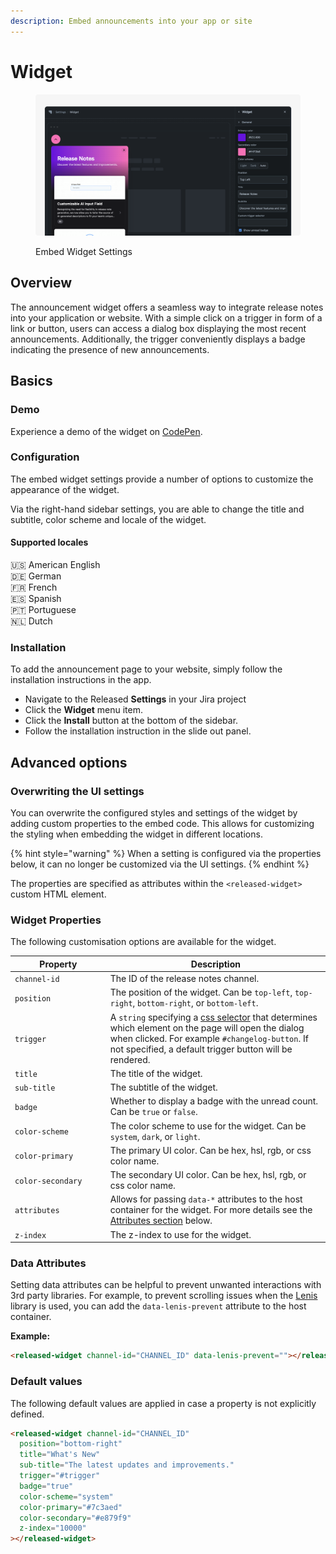 ```yaml
---
description: Embed announcements into your app or site
---
```


# Widget

<figure><img src="../../.gitbook/assets/Widget - Header.png" alt=""><figcaption><p>Embed Widget Settings</p></figcaption></figure>

## Overview

The announcement widget offers a seamless way to integrate release notes into your application or website. With a simple click on a trigger in form of a link or button, users can access a dialog box displaying the most recent announcements. Additionally, the trigger conveniently displays a badge indicating the presence of new announcements.

## Basics

### Demo

Experience a demo of the widget on [CodePen](https://codepen.io/released/pen/WNaaMNx).

### Configuration

The embed widget settings provide a number of options to customize the appearance of the widget.&#x20;

Via the right-hand sidebar settings, you are able to change the title and subtitle, color scheme and locale of the widget.&#x20;

#### Supported locales

🇺🇸 American English \
🇩🇪 German\
🇫🇷 French \
🇪🇸 Spanish\
🇵🇹 Portuguese \
🇳🇱 Dutch

### Installation

To add the announcement page to your website, simply follow the installation instructions in the app.&#x20;

* Navigate to the Released **Settings** in your Jira project
* Click the **Widget** menu item.
* Click the **Install** button at the bottom of the sidebar.&#x20;
* Follow the installation instruction in the slide out panel.&#x20;

## Advanced options

### Overwriting the UI settings

You can overwrite the configured styles and settings of the widget by adding custom properties to the embed code. This allows for customizing the styling when embedding the widget in different locations.&#x20;

{% hint style="warning" %}
When a setting is configured via the properties below, it can no longer be customized via the UI settings.&#x20;
{% endhint %}

The properties are specified as attributes within the `<released-widget>` custom HTML element.

### **Widget Properties**&#x20;

The following customisation options are available for the widget.&#x20;

<table data-full-width="false"><thead><tr><th width="204">Property</th><th width="588">Description</th></tr></thead><tbody><tr><td><code>channel-id</code></td><td>The ID of the release notes channel.</td></tr><tr><td><code>position</code></td><td>The position of the widget. Can be <code>top-left</code>, <code>top-right</code>, <code>bottom-right</code>, or <code>bottom-left</code>.</td></tr><tr><td><code>trigger</code></td><td>A <code>string</code> specifying a <a href="https://www.w3schools.com/cssref/css_selectors.php">css selector</a> that determines which element on the page will open the dialog when clicked. For example <code>#changelog-button</code>. If not specified, a default trigger button will be rendered. </td></tr><tr><td><code>title</code></td><td>The title of the widget.</td></tr><tr><td><code>sub-title</code></td><td>The subtitle of the widget.</td></tr><tr><td><code>badge</code></td><td>Whether to display a badge with the unread count. Can be <code>true</code> or <code>false</code>.</td></tr><tr><td><code>color-scheme</code></td><td>The color scheme to use for the widget. Can be <code>system</code>, <code>dark</code>, or <code>light</code>.</td></tr><tr><td><code>color-primary</code></td><td>The primary UI color. Can be hex, hsl, rgb, or css color name.</td></tr><tr><td><code>color-secondary</code></td><td>The secondary UI color. Can be hex, hsl, rgb, or css color name.</td></tr><tr><td><code>attributes</code></td><td>Allows for passing <code>data-*</code> attributes to the host container for the widget. For more details see the <a href="widget.md#attributes">Attributes section</a> below. </td></tr><tr><td><code>z-index</code></td><td>The z-index to use for the widget.</td></tr></tbody></table>

### Data Attributes

Setting data attributes can be helpful to prevent unwanted interactions with 3rd party libraries. For example, to prevent scrolling issues when the [Lenis](https://lenis.studiofreight.com/) library is used, you can add the `data-lenis-prevent` attribute to the host container.&#x20;

**Example:**&#x20;

```html
<released-widget channel-id="CHANNEL_ID" data-lenis-prevent=""></released-widget>
```

### Default values

The following default values are applied in case a property is not explicitly defined.&#x20;

```html
<released-widget channel-id="CHANNEL_ID" 
  position="bottom-right"
  title="What's New"
  sub-title="The latest updates and improvements."
  trigger="#trigger"
  badge="true"
  color-scheme="system"
  color-primary="#7c3aed"
  color-secondary="#e879f9"
  z-index="10000"
></released-widget>
```

